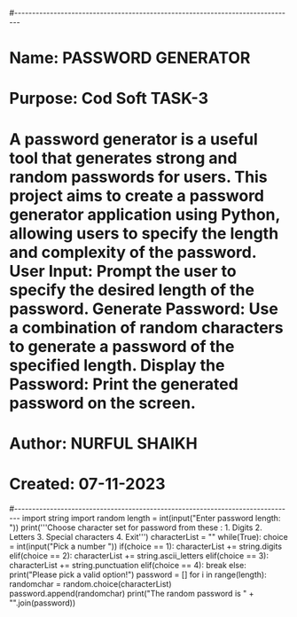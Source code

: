 #-------------------------------------------------------------------------------
# Name:        PASSWORD GENERATOR
# Purpose:     Cod Soft TASK-3
# A password generator is a useful tool that generates strong and random passwords for users. This project aims to create a password generator application using Python, allowing users to specify the length and complexity of the password. User Input: Prompt the user to specify the desired length of the password. Generate Password: Use a combination of random characters to generate a password of the specified length. Display the Password: Print the generated password on the screen.
# Author:      NURFUL SHAIKH
# Created:     07-11-2023
#-------------------------------------------------------------------------------
import string
import random
length = int(input("Enter password length: "))
print('''Choose character set for password from these :
         1. Digits
         2. Letters
         3. Special characters
         4. Exit''')
characterList = ""
while(True):
    choice = int(input("Pick a number "))
    if(choice == 1):
        characterList += string.digits
    elif(choice == 2):
        characterList += string.ascii_letters
    elif(choice == 3):
        characterList += string.punctuation
    elif(choice == 4):
        break
    else:
        print("Please pick a valid option!")
password = []
for i in range(length):
    randomchar = random.choice(characterList)
    password.append(randomchar)
print("The random password is " + "".join(password))
